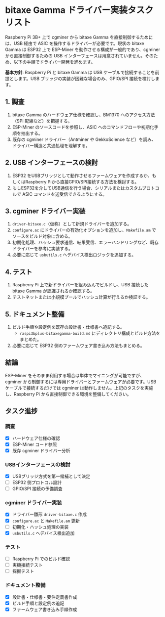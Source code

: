 # bitaxe Gamma ドライバー実装タスクリスト

Raspberry Pi 3B+ 上で cgminer から bitaxe Gamma を直接制御するためには、USB 経由で ASIC を操作するドライバーが必要です。現状の bitaxe Gamma は ESP32 上で ESP-Miner を動作させる構成が一般的であり、cgminer から直接制御するための USB インターフェースは用意されていません。そのため、以下の手順でドライバー開発を進めます。

**基本方針**: Raspberry Pi と bitaxe Gamma は USB ケーブルで接続することを前提とします。USB ブリッジの実装が困難な場合のみ、GPIO/SPI 接続を検討します。

## 1. 調査
1. bitaxe Gamma のハードウェア仕様を確認し、BM1370 へのアクセス方法（SPI 配線など）を把握する。
2. ESP-Miner のソースコードを参照し、ASIC へのコマンドフローや初期化手順を抽出する。
3. 既存の cgminer ドライバー（Antminer や GekkoScience など）を読み、ドライバー構造と共通処理を理解する。

## 2. USB インターフェースの検討
1. ESP32 をUSBブリッジとして動作させるファームウェアを作成するか、もしくはRaspberry Piから直接GPIO/SPI接続する方法を検討する。
2. もしESP32を介してUSB通信を行う場合、シリアルまたはカスタムプロトコルで ASIC コマンドを送受信できるようにする。

## 3. cgminer ドライバー実装
1. `driver-bitaxe.c`（仮称）として新規ドライバーを追加する。
2. `configure.ac` にドライバーの有効化オプションを追加し、`Makefile.am` でソースをビルド対象に含める。
3. 初期化処理、ハッシュ要求送信、結果受信、エラーハンドリングなど、既存ドライバーを参考に実装する。
4. 必要に応じて `usbutils.c` へデバイス検出ロジックを追加する。

## 4. テスト
1. Raspberry Pi 上で新ドライバーを組み込んでビルドし、USB 接続した bitaxe Gamma が認識されるか確認する。
2. テストネットまたは小規模プールでハッシュ計算が行えるか検証する。

## 5. ドキュメント整備
1. ビルド手順や設定例を既存の設計書・仕様書へ追記する。
   - `raspi3bplus-bitaxegamma-build.md` にディレクトリ構成とビルド方法をまとめた。
2. 必要に応じて ESP32 側のファームウェア書き込み方法もまとめる。

## 結論
ESP-Miner をそのまま利用する場合は単体でマイニングが可能ですが、cgminer から制御するには専用ドライバーとファームウェアが必要です。USB ケーブルで接続するだけでは cgminer は動作しません。上記のタスクを実施し、Raspberry Pi から直接制御できる環境を整備してください。

## タスク進捗

### 調査
- [x] ハードウェア仕様の確認
- [x] ESP-Miner コード参照
 - [x] 既存 cgminer ドライバー分析

### USBインターフェースの検討
- [x] USBブリッジ方式を第一候補として決定
- [ ] ESP32 側プロトコル設計
- [ ] GPIO/SPI 接続の予備調査

### cgminer ドライバー実装
- [x] ドライバー雛形 `driver-bitaxe.c` 作成
- [x] `configure.ac` と `Makefile.am` 更新
- [ ] 初期化・ハッシュ処理の実装
- [x] `usbutils.c` へデバイス検出追加

### テスト
- [ ] Raspberry Pi でのビルド確認
- [ ] 実機接続テスト
- [ ] 採掘テスト

### ドキュメント整備
- [x] 設計書・仕様書・要件定義書作成
 - [x] ビルド手順と設定例の追記
- [x] ファームウェア書き込み手順作成
